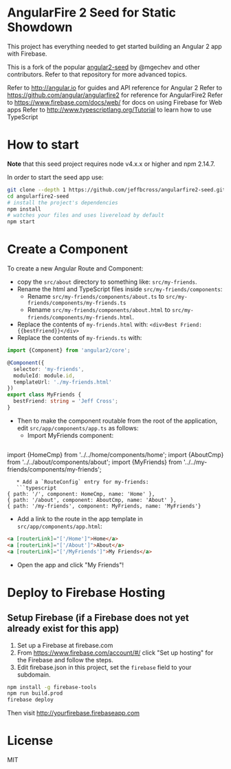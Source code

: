 # AngularFire 2 Seed for Static Showdown

This project has everything needed to get started building an Angular 2 app with Firebase.

This is a fork of the popular [angular2-seed](https://github.com/mgechev/angular2-seed) by @mgechev and other contributors.
Refer to that repository for more advanced topics.

Refer to http://angular.io for guides and API reference for Angular 2
Refer to https://github.com/angular/angularfire2 for reference for AngularFire2
Refer to https://www.firebase.com/docs/web/ for docs on using Firebase for Web apps
Refer to http://www.typescriptlang.org/Tutorial to learn how to use TypeScript

# How to start

**Note** that this seed project requires node v4.x.x or higher and npm 2.14.7.

In order to start the seed app use:

```bash
git clone --depth 1 https://github.com/jeffbcross/angularfire2-seed.git
cd angularfire2-seed
# install the project's dependencies
npm install
# watches your files and uses livereload by default
npm start
```

# Create a Component

To create a new Angular Route and Component:

 * copy the `src/about` directory to something like: `src/my-friends`.
 * Rename the html and TypeScript files inside `src/my-friends/components`:
   * Rename `src/my-friends/components/about.ts` to `src/my-friends/components/my-friends.ts`
   * Rename `src/my-friends/components/about.html` to `src/my-friends/components/my-friends.html`.
 * Replace the contents of `my-friends.html` with: `<div>Best Friend: {{bestFriend}}</div>`
 * Replace the contents of `my-friends.ts` with:

```typescript
import {Component} from 'angular2/core';

@Component({
  selector: 'my-friends',
  moduleId: module.id,
  templateUrl: './my-friends.html'
})
export class MyFriends {
  bestFriend: string = 'Jeff Cross';
}
```

 * Then to make the component routable from the root of the application, edit `src/app/components/app.ts` as follows:
   * Import MyFriends component:
   ```typescript
import {HomeCmp} from '../../home/components/home';
import {AboutCmp} from '../../about/components/about';
import {MyFriends} from '../../my-friends/components/my-friends';
```
   * Add a `RouteConfig` entry for my-friends:
   ```typescript
{ path: '/', component: HomeCmp, name: 'Home' },
{ path: '/about', component: AboutCmp, name: 'About' },
{ path: '/my-friends', component: MyFriends, name: 'MyFriends'}
   ```

   * Add a link to the route in the app template in `src/app/components/app.html`:
   ```html
<a [routerLink]="['/Home']">Home</a>
<a [routerLink]="['/About']">About</a>
<a [routerLink]="['/MyFriends']">My Friends</a>
   ```
   * Open the app and click "My Friends"!

# Deploy to Firebase Hosting

## Setup Firebase (if a Firebase does not yet already exist for this app)

 1. Set up a Firebase at firebase.com
 1. From https://www.firebase.com/account/#/ click "Set up hosting" for the Firebase and follow the steps.
 1. Edit firebase.json in this project, set the `firebase` field to your subdomain.

```bash
npm install -g firebase-tools
npm run build.prod
firebase deploy
```

Then visit http://yourfirebase.firebaseapp.com

# License

MIT
